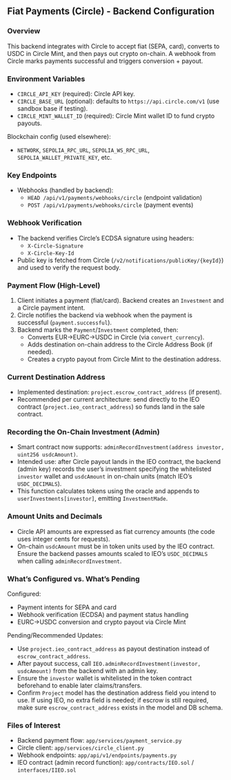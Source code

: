 ## Fiat Payments (Circle) - Backend Configuration

### Overview
This backend integrates with Circle to accept fiat (SEPA, card), converts to USDC in Circle Mint, and then pays out crypto on-chain. A webhook from Circle marks payments successful and triggers conversion + payout.

### Environment Variables
- `CIRCLE_API_KEY` (required): Circle API key.
- `CIRCLE_BASE_URL` (optional): defaults to `https://api.circle.com/v1` (use sandbox base if testing).
- `CIRCLE_MINT_WALLET_ID` (required): Circle Mint wallet ID to fund crypto payouts.

Blockchain config (used elsewhere):
- `NETWORK`, `SEPOLIA_RPC_URL`, `SEPOLIA_WS_RPC_URL`, `SEPOLIA_WALLET_PRIVATE_KEY`, etc.

### Key Endpoints
- Webhooks (handled by backend):
  - `HEAD /api/v1/payments/webhooks/circle` (endpoint validation)
  - `POST /api/v1/payments/webhooks/circle` (payment events)

### Webhook Verification
- The backend verifies Circle’s ECDSA signature using headers:
  - `X-Circle-Signature`
  - `X-Circle-Key-Id`
- Public key is fetched from Circle (`/v2/notifications/publicKey/{keyId}`) and used to verify the request body.

### Payment Flow (High-Level)
1) Client initiates a payment (fiat/card). Backend creates an `Investment` and a Circle payment intent.
2) Circle notifies the backend via webhook when the payment is successful (`payment.successful`).
3) Backend marks the `Payment`/`Investment` completed, then:
   - Converts EUR→EURC→USDC in Circle (via `convert_currency`).
   - Adds destination on-chain address to the Circle Address Book (if needed).
   - Creates a crypto payout from Circle Mint to the destination address.

### Current Destination Address
- Implemented destination: `project.escrow_contract_address` (if present).
- Recommended per current architecture: send directly to the IEO contract (`project.ieo_contract_address`) so funds land in the sale contract.

### Recording the On-Chain Investment (Admin)
- Smart contract now supports: `adminRecordInvestment(address investor, uint256 usdcAmount)`.
- Intended use: after Circle payout lands in the IEO contract, the backend (admin key) records the user’s investment specifying the whitelisted `investor` wallet and `usdcAmount` in on-chain units (match IEO’s `USDC_DECIMALS`).
- This function calculates tokens using the oracle and appends to `userInvestments[investor]`, emitting `InvestmentMade`.

### Amount Units and Decimals
- Circle API amounts are expressed as fiat currency amounts (the code uses integer cents for requests).
- On-chain `usdcAmount` must be in token units used by the IEO contract. Ensure the backend passes amounts scaled to IEO’s `USDC_DECIMALS` when calling `adminRecordInvestment`.

### What’s Configured vs. What’s Pending
Configured:
- Payment intents for SEPA and card
- Webhook verification (ECDSA) and payment status handling
- EURC→USDC conversion and crypto payout via Circle Mint

Pending/Recommended Updates:
- Use `project.ieo_contract_address` as payout destination instead of `escrow_contract_address`.
- After payout success, call `IEO.adminRecordInvestment(investor, usdcAmount)` from the backend with an admin key.
- Ensure the `investor` wallet is whitelisted in the token contract beforehand to enable later claims/transfers.
- Confirm `Project` model has the destination address field you intend to use. If using IEO, no extra field is needed; if escrow is still required, make sure `escrow_contract_address` exists in the model and DB schema.

### Files of Interest
- Backend payment flow: `app/services/payment_service.py`
- Circle client: `app/services/circle_client.py`
- Webhook endpoints: `app/api/v1/endpoints/payments.py`
- IEO contract (admin record function): `app/contracts/IEO.sol` / `interfaces/IIEO.sol`


